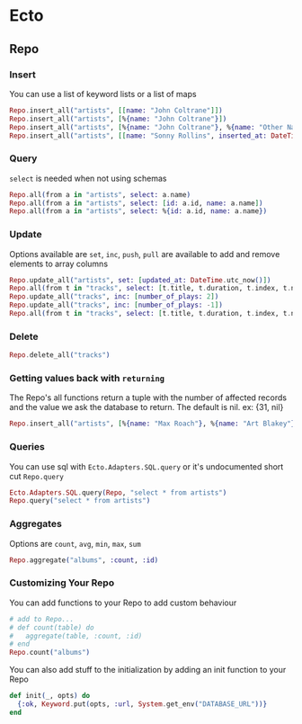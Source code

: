 # Ecto

## Repo

### Insert
You can use a list of keyword lists or a list of maps
```elixir
Repo.insert_all("artists", [[name: "John Coltrane"]])
Repo.insert_all("artists", [%{name: "John Coltrane"}])
Repo.insert_all("artists", [%{name: "John Coltrane"}, %{name: "Other Name"}])
Repo.insert_all("artists", [[name: "Sonny Rollins", inserted_at: DateTime.utc_now()]])
```

### Query
`select` is needed when not using schemas
```elixir
Repo.all(from a in "artists", select: a.name)
Repo.all(from a in "artists", select: [id: a.id, name: a.name])
Repo.all(from a in "artists", select: %{id: a.id, name: a.name})
```

### Update
Options available are `set`, `inc`,
`push`, `pull` are available to add and remove elements to array columns

```elixir
Repo.update_all("artists", set: [updated_at: DateTime.utc_now()])
Repo.all(from t in "tracks", select: [t.title, t.duration, t.index, t.number_of_plays])
Repo.update_all("tracks", inc: [number_of_plays: 2])
Repo.update_all("tracks", inc: [number_of_plays: -1])
Repo.all(from t in "tracks", select: [t.title, t.duration, t.index, t.number_of_plays])
```

### Delete
```elixir
Repo.delete_all("tracks")
```

### Getting values back with `returning`
The Repo's all functions return a tuple with the number of affected records and the value
we ask the database to return. The default is nil. ex: {31, nil}
```elixir
Repo.insert_all("artists", [%{name: "Max Roach"}, %{name: "Art Blakey"}], returning: [:id, :name])
```

### Queries
You can use sql with `Ecto.Adapters.SQL.query` or it's undocumented short cut `Repo.query`
```elixir
Ecto.Adapters.SQL.query(Repo, "select * from artists")
Repo.query("select * from artists")
```

### Aggregates
Options are `count`, `avg`, `min`, `max`, `sum`
```elixir
Repo.aggregate("albums", :count, :id)
```

### Customizing Your Repo
You can add functions to your Repo to add custom behaviour
```elixir
# add to Repo...
# def count(table) do
#   aggregate(table, :count, :id)
# end
Repo.count("albums")
```
You can also add stuff to the initialization by adding an init function to your Repo
```elixir
def init(_, opts) do
  {:ok, Keyword.put(opts, :url, System.get_env("DATABASE_URL"))}
end
```

